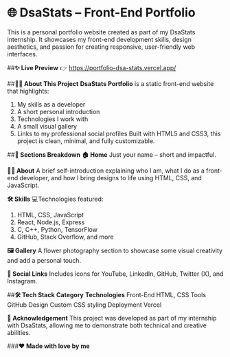 # __🌐 DsaStats – Front-End Portfolio__

This is a personal portfolio website created as part of my DsaStats internship. It showcases my front-end development skills, design aesthetics, and passion for creating responsive, user-friendly web interfaces.

##__✨ Live Preview__
👉 https://portfolio-dsa-stats.vercel.app/

##__🧑‍💻 About This Project__
__DsaStats Portfolio__ is a static front-end website that highlights:

1. My skills as a developer
2. A short personal introduction
3. Technologies I work with
4. A small visual gallery
5. Links to my professional social profiles
Built with HTML5 and CSS3, this project is clean, minimal, and fully customizable.

##__📁 Sections Breakdown__
__🏠 Home__
Just your name – short and impactful.

__🙋‍♀️ About__
A brief self-introduction explaining who I am, what I do as a front-end developer, and how I bring designs to life using HTML, CSS, and JavaScript.

__🛠 Skills__
💻Technologies featured:
1. HTML, CSS, JavaScript
2. React, Node.js, Express
3. C, C++, Python, TensorFlow
4. GitHub, Stack Overflow, and more

__🖼 Gallery__
A flower photography section to showcase some visual creativity and add a personal touch.

__🔗 Social Links__
Includes icons for YouTube, LinkedIn, GitHub, Twitter (X), and Instagram.

##__🛠 Tech Stack__
__Category__	        __Technologies__
Front-End	            HTML, CSS
Tools	                GitHub
Design	              Custom CSS styling
Deployment	          Vercel

__🙌 Acknowledgement__
This project was developed as part of my internship with DsaStats, allowing me to demonstrate both technical and creative abilities.

###__❤️ Made with love by me__
